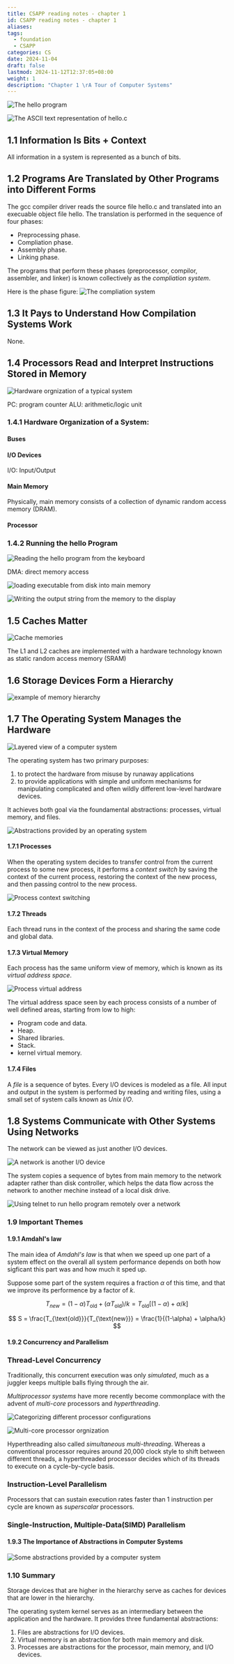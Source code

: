 ```yaml
---
title: CSAPP reading notes - chapter 1
id: CSAPP reading notes - chapter 1
aliases: 
tags:
  - foundation
  - CSAPP
categories: CS
date: 2024-11-04
draft: false
lastmod: 2024-11-12T12:37:05+08:00
weight: 1
description: "Chapter 1 \rA Tour of Computer Systems"
---
```

![The hello program](img/1.1.png)

![The ASCII text representation of hello.c](img/1.2.png)

## 1.1 Information Is Bits + Context

All information in a system is represented as a bunch of bits.
## 1.2 Programs Are Translated by Other Programs into Different Forms

The gcc compiler driver reads the source file hello.c and translated into an execuable object file hello. The translation is performed in the sequence of four phases:
- Preprocessing phase.
- Compliation phase.
- Assembly phase.
- Linking phase.

The programs that perform these phases (preprocessor, compilor, assembler, and linker) is known collectively as the *compliation system*. 

Here is the phase figure:
![The compliation system](img/1.3.png)

## 1.3 It Pays to Understand How Compilation Systems Work

None.

## 1.4 Processors Read and Interpret Instructions Stored in Memory

![Hardware orgnization of a typical system](img/1.4.png)

PC: program counter
ALU: arithmetic/logic unit

### 1.4.1 Hardware Organization of a System:
#### Buses
#### I/O Devices

I/O: Input/Output
#### Main Memory

Physically, main memory consists of a collection of dynamic random access memory (DRAM).
#### Processor

### 1.4.2 Running the hello Program

![Reading the hello program from the keyboard](img/1.5.png)

DMA: direct memory access

![loading executable from disk into main memory](img/1.6.png)

![Writing the output string from the memory to the display](1.7.png)

## 1.5 Caches Matter

![Cache memories](img/1.8.png)

The L1 and L2 caches are implemented with a hardware technology known as static random access memory (SRAM)

## 1.6 Storage Devices Form a Hierarchy

![example of memory hierarchy](img/1.9.png)

## 1.7 The Operating System Manages the Hardware

![Layered view of a computer system](img/1.10.png)

The operating system has two primary purposes:
1. to protect the hardware from misuse by runaway applications
2. to provide applications with simple and uniform mechanisms for manipulating complicated and often wildly different low-level hardware devices.

It achieves both goal via the foundamental abstractions: processes, virtual memory, and files.

![Abstractions provided by an operating system](img/1.11.png)

#### 1.7.1 Processes

When the operating system decides to transfer control from the current process to some new process, it performs a *context switch* by saving the context of the current process, restoring the context of the new process, and then passing control to the new process.

![Process context switching](img/1.12.png)

#### 1.7.2 Threads

Each thread runs in the context of the process and sharing the same code and global data.

#### 1.7.3 Virtual Memory

Each process has the same uniform view of memory, which is known as its *virtual address space*.

![Process virtual address](img/1.13.png)

The virtual address space seen by each process consists of a number of well defined areas, starting from low to high:
- Program code and data.
- Heap.
- Shared libraries.
- Stack.
- kernel virtual memory.

#### 1.7.4 Files

A *file* is a sequence of bytes. Every I/O devices is modeled as a file. All input and output in the system is performed by reading and writing files, using a small set of system calls known as *Unix I/O*.

## 1.8 Systems Communicate with Other Systems Using Networks

The network can be viewed as just another I/O devices.

![A network is another I/O device](img/1.14.png)

The system copies a sequence of bytes from main memory to the network adapter rather than disk controller, which helps the data flow across the network to another mechine instead of a local disk drive.

![Using telnet to run hello program remotely over a network](img/1.15.png)

### 1.9 Important Themes

#### 1.9.1 Amdahl's law

The main idea of *Amdahl's law* is that when we speed up one part of a system effect on the overall all system performance depends on both how sigficant this part was and how much it sped up.

Suppose some part of the system requires a fraction *α* of this time, and that we improve its performence by a factor of *k*.

$$
T_{new} = (1-\alpha)T_{\text{old}} + (\alpha T_{\text{old}})/k = T_{\text{old}}[(1-\alpha) + \alpha/k]
$$

$$
S = \frac{T_{\text{old}}}{T_{\text{new}}} = \frac{1}{(1-\alpha) + \alpha/k}
$$

#### 1.9.2 Concurrency and Parallelism

### Thread-Level Concurrency

Traditionally, this concurrent execution was only *simulated*, much as a juggler keeps multiple balls flying through the air.

*Multiprocessor systems* have more recently become commonplace with the advent of *multi-core* processors and *hyperthreading*.

![Categorizing different processor configurations](img/1.16.png)

![Multi-core processor orgnization](img/1.17.png)

Hyperthreading also called *simultaneous multi-threading*. Whereas a conventional processor requires around 20,000 clock style to shift between different threads, a hyperthreaded processor decides which of its threads to execute on a cycle-by-cycle basis.

### Instruction-Level Parallelism

Processors that can sustain execution rates faster than 1 instruction per cycle are known as *superscalar* processors.

### Single-Instruction, Multiple-Data(SIMD) Parallelism

#### 1.9.3 The Importance of Abstractions in Computer Systems

![Some abstractions provided by a computer system](img/1.18.png)

### 1.10 Summary

Storage devices that are higher in the hierarchy serve as caches for devices that are lower in the hierarchy.

The operating system kernel serves as an intermediary between the application and the hardware. It provides three fundamental abstractions:
1. Files are abstractions for I/O devices.
2. Virtual memory is an abstraction for both main memory and disk.
3. Processes are abstractions for the processor, main memory, and I/O devices.

